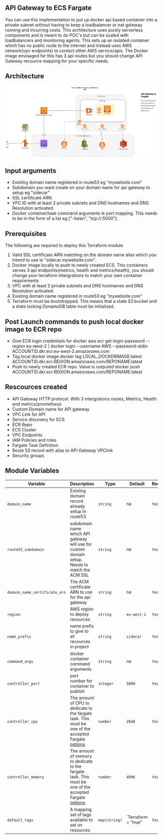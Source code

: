 ## API Gateway to ECS Fargate
You can use this implementaiton to put up docker api based container into a private subnet without having to keep a loadbalancer or nat gateway running and incurring costs. This architecture uses purely serverless components and is meant to do POC's but can be scaled with loadbalancers and monitoring agents.
This sets up an isolated container which has no public route to the internet and instead uses AWS network(vpc endpoints) to contact other AWS service/apis.
The Docker image envisaged for this has 3 api routes but you should change API Gateway recource mapping for your specific needs.

## Architecture
![Architecture](architecture.png)

## Input arguments
* Existing domain name registered in route53 eg "mywebsite.com"
* Subdomain you want create on your domain name for api gateway to setup eg "sidecar"
* SSL certificate ARN
* VPC ID with at least 2 private subnets and DNS hostnames and DNS Resolution activated. 
* Docker container/task command arguments ie port mapping. This needs to be in the form of a list eg ["-listen", "tcp://:5000"].


## Prerequisites
The following are required to deploy this Terraform module

1. Valid SSL certificate ARN matching on the domain name alias which you intend to use ie "sidecar.mywebsite.com".
1. Docker image locally to push to newly created ECS. This containers serves 3 api endpoints(metrics, health and metrics/health), you should change your terraform intergrations to match your own container requirements
1. VPC with at least 2 private subnets and DNS hostnames and DNS Resolution activated.
1. Existing domain name registered in route53 eg "mywebsite.com"
1. Terraform must be bootstrapped. This means that a state S3 bucket and a state locking DynamoDB table must be initialized.


##  Post Launch commands to push local docker image to ECR repo
* Give ECR login credentials for docker
aws ecr get-login-password --region eu-west-2 | docker login --username AWS --password-stdin ACCOUNTID.dkr.ecr.eu-west-2.amazonaws.com
* Tag local docker image
docker tag LOCAL_DOCKERIMAGE:latest ACCOUNTID.dkr.ecr.REGION.amazonaws.com/REPONAME:latest
* Push to newly created ECR repo. Value is outputed
docker push ACCOUNTID.dkr.ecr.REGION.amazonaws.com/REPONAME:latest 


##  Rescources created
* API Gateway HTTP protocol. With 3 intergrations routes, Metrics, Health and metrics/prometheus
* Custom Domain name for API gateway
* VPC Link for API
* Service discovery for ECS
* ECR Repo
* ECS Cluster
* VPC Endpoints
* IAM Policies and roles
* Fargate Task Definition
* Route 53 record with alias to API Gateway VPClink
* Security groups

## Module Variables

| Variable  | Description | Type | Default | Required |
| ---      |  ------  |----------|----------|----------|
| `domain_name` | Existing domain record already setup in route53 | `string` | na  | `Yes`|
| `route53_subdomain` | subdomain name which API gateway will use for custom domain setup. Needs to match the ACM SSL | `string` | na  | `Yes`|
| `domain_name_certificate_arn` | The ACM certificate ARN to use for the api gateway | `string` | na  | `Yes`|
| `region` | AWS region to deploy resources | `string` | `eu-west-2`  | `Yes`|
| `name_prefix` | name prefix to give to all recources in project | `string` | `sidecar`  | `Yes`|
| `command_args` | docker container command arguments | `string` | na  | `Yes`|
| `controller_port` | port number for container to publish  | `integer` | `5000`  | `Yes`|
| `controller_cpu` | The amount of CPU to dedicate to the fargate task. This must be one of the accepted Fargate [options](https://docs.aws.amazon.com/AmazonECS/latest/developerguide/task-cpu-memory-error.html).| `number` | `2048` | `Yes`|
| `controller_memory` | The amount of memory to dedicate to the fargate task. This must be one of the accepted Fargate [options](https://docs.aws.amazon.com/AmazonECS/latest/developerguide/task-cpu-memory-error.html).| `number` | `4096` | `Yes`|
| `default_tags` | A mapping set of tags available to set on resources | `map(string)` | `Terraform = "true"  | `Yes`|
